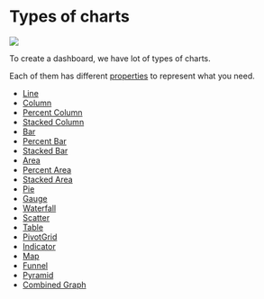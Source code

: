 # Types of charts



[![](http://www.cubeplat.com:8081/wiki/wp-content/uploads/2018/01/Screenshot_2-2.png)](http://www.cubeplat.com:8081/wiki/wp-content/uploads/2018/01/Screenshot_2-2.png)

To create a dashboard, we have lot of types of charts.

Each of them has different  [properties](http://www.cubeplat.com:8081/wiki/en/knowledge-base/properties-window/)  to represent what you need.

-   [Line](http://www.cubeplat.com:8081/wiki/en/knowledge-base/line/)
-   [Column](http://www.cubeplat.com:8081/wiki/en/knowledge-base/column-2/)
-   [Percent Column](http://www.cubeplat.com:8081/wiki/en/knowledge-base/percent-column-2/)
-   [Stacked Column](http://www.cubeplat.com:8081/wiki/en/knowledge-base/stacked-column-2/)
-   [Bar](http://www.cubeplat.com:8081/wiki/en/knowledge-base/bar-2/)
-   [Percent Bar](http://www.cubeplat.com:8081/wiki/en/knowledge-base/percent-bar-2/)
-   [Stacked Bar](http://www.cubeplat.com:8081/wiki/en/knowledge-base/stacked-bar-2/)
-   [Area](http://www.cubeplat.com:8081/wiki/en/knowledge-base/area-2/)
-   [Percent Area](http://www.cubeplat.com:8081/wiki/en/knowledge-base/percent-area-2/)
-   [Stacked Area](http://www.cubeplat.com:8081/wiki/en/knowledge-base/stacked-area-2/)
-   [Pie](http://www.cubeplat.com:8081/wiki/en/knowledge-base/pie-2/)
-   [Gauge](http://www.cubeplat.com:8081/wiki/en/knowledge-base/gauge-2/)
-   [Waterfall](http://www.cubeplat.com:8081/wiki/en/knowledge-base/waterfall-2/)
-   [Scatter](http://www.cubeplat.com:8081/wiki/en/knowledge-base/scatter-2/)
-   [Table](http://www.cubeplat.com:8081/wiki/en/knowledge-base/table-2/)
-   [PivotGrid](http://www.cubeplat.com:8081/wiki/en/knowledge-base/pivotgrid-2/)
-   [Indicator](http://www.cubeplat.com:8081/wiki/en/knowledge-base/indicator-2/)
-   [Map](http://www.cubeplat.com:8081/wiki/en/knowledge-base/map-2/)
-   [Funnel](http://www.cubeplat.com:8081/wiki/en/knowledge-base/funnel-2/)
-   [Pyramid](http://www.cubeplat.com:8081/wiki/en/knowledge-base/pyramid-2/)
-   [Combined Graph](http://www.cubeplat.com:8081/wiki/en/knowledge-base/combined-graph-2/)
<!--stackedit_data:
eyJoaXN0b3J5IjpbLTY5ODQwNTMyMl19
-->